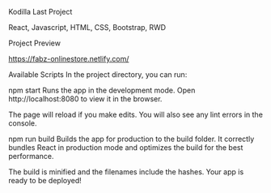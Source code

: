 
Kodilla Last Project </br>

React, Javascript, HTML, CSS, Bootstrap, RWD

Project Preview

https://fabz-onlinestore.netlify.com/

Available Scripts
In the project directory, you can run:

npm start
Runs the app in the development mode.
Open http://localhost:8080 to view it in the browser.

The page will reload if you make edits.
You will also see any lint errors in the console.

npm run build
Builds the app for production to the build folder.
It correctly bundles React in production mode and optimizes the build for the best performance.

The build is minified and the filenames include the hashes.
Your app is ready to be deployed!
